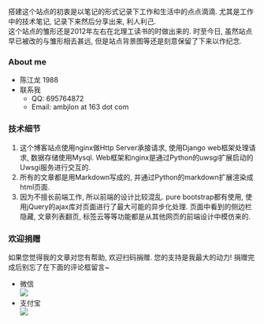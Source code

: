 搭建这个站点的初衷是以笔记的形式记录下工作和生活中的点点滴滴. 尤其是工作中的技术笔记, 记录下来然后分享出来, 利人利己.  
这个站点的雏形还是2012年左右在北理工读书的时做出来的. 时至今日, 虽然站点早已被改的与雏形相去甚远, 但是站点背景图等还是刻意保留了下来以作纪念.

### About me
+ 陈江龙 1988
+ 联系我
    - QQ: 695764872
    - Email: ambjlon at 163 dot com
  
### 技术细节
1. 这个博客站点使用nginx做Http Server承接请求, 使用Django web框架处理请求, 数据存储使用Mysql. Web框架和nginx是通过Python的uwsgi扩展启动的Uwsgi服务进行交互的.
2. 所有的文章都是用Markdown写成的, 并通过Python的markdown扩展渲染成html页面.
3. 因为不擅长前端工作, 所以前端的设计比较混乱. pure bootstrap都有使用, 使用jQuery的ajax库对页面进行了最大可能的异步化处理. 页面中看到的侧边栏隐藏, 文章列表翻页, 标签云等等功能都是从其他网页的前端设计中模仿来的.

### 欢迎捐赠
如果您觉得我的文章对您有帮助, 欢迎扫码捐赠. 您的支持是我最大的动力! 捐赠完成后别忘了在下面的评论框留言~

+ 微信  
  ![](/static/blog_pic/weixin_donation.jpeg)  
+ 支付宝  
  ![](/static/blog_pic/alipay_donation.png)

